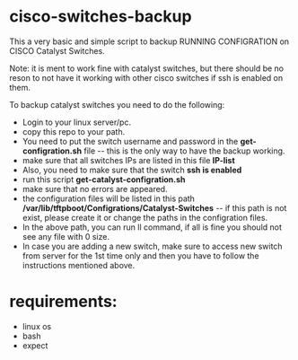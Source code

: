 # cisco-switches-backup

This a very basic and simple script to backup RUNNING CONFIGRATION on CISCO Catalyst Switches. 

Note: it is ment to work fine with catalyst switches, but there should be no reson to not have it working with other cisco switches if ssh is enabled on them. 


To backup catalyst switches you need to do the following:

* Login to your linux server/pc. 
* copy this repo to your path. 
* You need to put the switch username and password in the **get-configration.sh** file -- this is the only way to have the backup working.
* make sure that all switches IPs are listed in this file **IP-list**
* Also, you need to make sure that the switch **ssh is enabled**
* run this script **get-catalyst-configration.sh**
* make sure that no errors are appeared.
* the configuration files will be listed in this path **/var/lib/tftpboot/Configrations/Catalyst-Switches** -- if this path is not exist, please create it or change the paths in the configration files. 
* In the above path, you can run ll command, if all is fine you should not see any file with 0 size.
* In case you are adding a new switch, make sure to access new switch from server for the 1st time only and then you have to follow the instructions mentioned above.

# requirements: 
* linux os 
* bash 
* expect 
